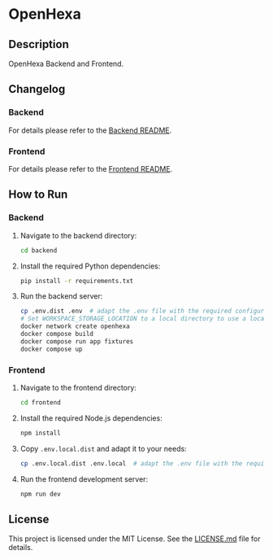 # OpenHexa

## Description

OpenHexa Backend and Frontend.

## Changelog

### Backend

For details please refer to the [Backend README](backend/README.md).

### Frontend

For details please refer to the [Frontend README](frontend/README.md).

## How to Run

### Backend

1. Navigate to the backend directory:
    ```sh
    cd backend
    ```
2. Install the required Python dependencies:
    ```sh
    pip install -r requirements.txt
    ```
3. Run the backend server:
   ```sh
   cp .env.dist .env  # adapt the .env file with the required configuration values
   # Set WORKSPACE_STORAGE_LOCATION to a local directory to use a local storage backend for workspaces
   docker network create openhexa
   docker compose build
   docker compose run app fixtures
   docker compose up
   ```

### Frontend

1. Navigate to the frontend directory:
    ```sh
    cd frontend
    ```
2. Install the required Node.js dependencies:
    ```sh
    npm install
    ```
3. Copy `.env.local.dist` and adapt it to your needs:
    ```sh
    cp .env.local.dist .env.local  # adapt the .env file with the required configuration values
    ```
4. Run the frontend development server:
    ```sh
    npm run dev
    ```

## License

This project is licensed under the MIT License. See the [LICENSE.md](LICENSE.md) file for details.